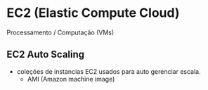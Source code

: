 # EC2 (Elastic Compute Cloud)

Processamento / Computação (VMs)

## EC2 Auto Scaling

- coleções de instancias EC2 usados para auto gerenciar escala.
  - AMI (Amazon machine image)
